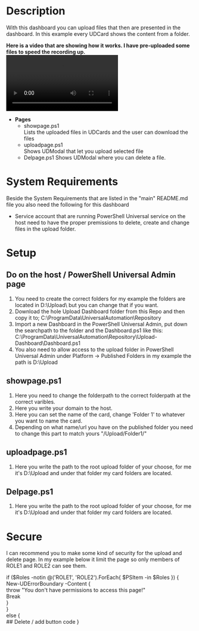 

# Description
With this dashboard you can upload files that then are presented in the dashboard.
In this example every UDCard shows the content from a folder.

**Here is a video that are showing how it works. I have pre-uploaded some files to speed the recording up.**  
![Demo Video](https://user-images.githubusercontent.com/76907327/129473665-9b0d21a6-419f-4add-b98c-489fff5b58bc.mp4)


* **Pages**
    - showpage.ps1  
    Lists the uploaded files in UDCards and the user can download the files
    - uploadpage.ps1  
    Shows UDModal that let you upload selected file
    - Delpage.ps1
    Shows UDModal where you can delete a file.

# System Requirements
Beside the System Requirements that are listed in the "main" README.md file you also need the following for this dashboard
* Service account that are running PowerShell Universal service on the host need to have the proper premissions to delete, create and change files in the upload folder.

# Setup
## Do on the host / PowerShell Universal Admin page
1. You need to create the correct folders for my example the folders are located in D:\Upload\ but you can change that if you want.
2. Download the hole Upload Dashboard folder from this Repo and then copy it to; C:\ProgramData\UniversalAutomation\Repository
3. Import a new Dashboard in the PowerShell Universal Admin, put down the searchpath to the folder and the Dashboard.ps1 like this: C:\ProgramData\UniversalAutomation\Repository\Upload-Dashboard\Dashboard.ps1
4. You also need to allow access to the upload folder in PowerShell Universal Admin under Platform -> Published Folders in my example the path is D:\Upload

## showpage.ps1  
1. Here you need to change the folderpath to the correct folderpath at the correct varibles.
2. Here you write your domain to the host.
3. Here you can set the name of the card, change 'Folder 1' to whatever you want to name the card.
4. Depending on what name/url you have on the published folder you need to change this part to match yours "/Upload/Folder1/"

## uploadpage.ps1
1. Here you write the path to the root upload folder of your choose, for me it's D:\Upload and under that folder my card folders are located.

## Delpage.ps1
1. Here you write the path to the root upload folder of your choose, for me it's D:\Upload and under that folder my card folders are located.

# Secure
I can recommend you to make some kind of security for the upload and delete page.
In my example below it limit the page so only members of ROLE1 and ROLE2 can see them.  

if ($Roles -notin @('ROLE1', 'ROLE2').ForEach{ $PSItem -in $Roles }) {  
    New-UDErrorBoundary -Content {  
        throw "You don't have permissions to access this page!"  
        Break  
    }  
}  
else {  
    ## Delete / add button code
}  
